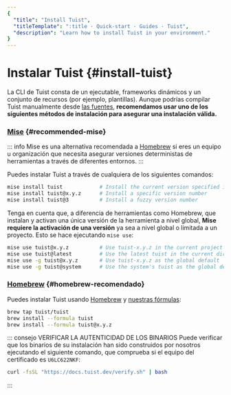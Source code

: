 ```yaml
---
{
  "title": "Install Tuist",
  "titleTemplate": ":title · Quick-start · Guides · Tuist",
  "description": "Learn how to install Tuist in your environment."
}
---
```

# Instalar Tuist {#install-tuist}

La CLI de Tuist consta de un ejecutable, frameworks dinámicos y un conjunto de
recursos (por ejemplo, plantillas). Aunque podrías compilar Tuist manualmente
desde [las fuentes](https://github.com/tuist/tuist), **recomendamos usar uno de
los siguientes métodos de instalación para asegurar una instalación válida.**

### <a href="https://github.com/jdx/mise">Mise</a> {#recommended-mise}

::: info Mise es una alternativa recomendada a [Homebrew](https://brew.sh) si
eres un equipo u organización que necesita asegurar versiones deterministas de
herramientas a través de diferentes entornos. :::

Puedes instalar Tuist a través de cualquiera de los siguientes comandos:

```bash
mise install tuist            # Install the current version specified in .tool-versions/.mise.toml
mise install tuist@x.y.z      # Install a specific version number
mise install tuist@3          # Install a fuzzy version number
```

Tenga en cuenta que, a diferencia de herramientas como Homebrew, que instalan y
activan una única versión de la herramienta a nivel global, **Mise requiere la
activación de una versión** ya sea a nivel global o limitada a un proyecto. Esto
se hace ejecutando `mise use`:

```bash
mise use tuist@x.y.z          # Use tuist-x.y.z in the current project
mise use tuist@latest         # Use the latest tuist in the current directory
mise use -g tuist@x.y.z       # Use tuist-x.y.z as the global default
mise use -g tuist@system      # Use the system's tuist as the global default
```

### <a href="https://brew.sh">Homebrew</a> {#homebrew-recomendado}

Puedes instalar Tuist usando [Homebrew](https://brew.sh) y [nuestras
fórmulas](https://github.com/tuist/homebrew-tuist):

```bash
brew tap tuist/tuist
brew install --formula tuist
brew install --formula tuist@x.y.z
```

::: consejo VERIFICAR LA AUTENTICIDAD DE LOS BINARIOS Puede verificar que los
binarios de su instalación han sido construidos por nosotros ejecutando el
siguiente comando, que comprueba si el equipo del certificado es `U6LC622NKF`:

```bash
curl -fsSL "https://docs.tuist.dev/verify.sh" | bash
```
:::
